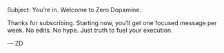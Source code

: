Subject: You’re in. Welcome to Zero Dopamine.

Thanks for subscribing.
Starting now, you’ll get one focused message per week.
No edits. No hype. Just truth to fuel your execution.

— ZD
